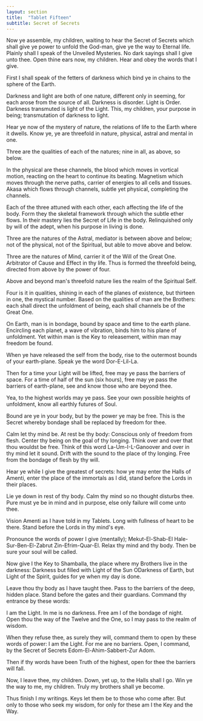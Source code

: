 ```yaml
---
layout: section
title:  "Tablet Fifteen"
subtitle: Secret of Secrets
---
```

Now ye assemble, my children,
waiting to hear the Secret of Secrets
which shall give ye power to unfold the God-man,
give ye the way to Eternal life.
Plainly shall I speak of the Unveiled Mysteries.
No dark sayings shall I give unto thee.
Open thine ears now, my children.
Hear and obey the words that I give.

First I shall speak of the fetters of darkness
which bind ye in chains to the sphere of the Earth.

Darkness and light are both of one nature,
different only in seeming,
for each arose from the source of all.
Darkness is disorder.
Light is Order.
Darkness transmuted is light of the Light.
This, my children, your purpose in being;
transmutation of darkness to light.

Hear ye now of the mystery of nature,
the relations of life to the Earth where it dwells.
Know ye, ye are threefold in nature,
physical, astral and mental in one.

Three are the qualities of each of the natures;
nine in all, as above, so below.

In the physical are these channels,
the blood which moves in vortical motion,
reacting on the heart to continue its beating.
Magnetism which moves through the nerve paths,
carrier of energies to all cells and tissues.
Akasa which flows through channels,
subtle yet physical, completing the channels.

Each of the three attuned with each other,
each affecting the life of the body.
Form they the skeletal framework through
which the subtle ether flows.
In their mastery lies the Secret of Life in the body.
Relinquished only by will of the adept,
when his purpose in living is done.

Three are the natures of the Astral,
mediator is between above and below;
not of the physical, not of the Spiritual,
but able to move above and below.

Three are the natures of Mind,
carrier it of the Will of the Great One.
Arbitrator of Cause and Effect in thy life.
Thus is formed the threefold being,
directed from above by the power of four.

Above and beyond man's threefold nature
lies the realm of the Spiritual Self.

Four is it in qualities,
shining in each of the planes of existence,
but thirteen in one,
the mystical number.
Based on the qualities of man are the Brothers:
each shall direct the unfoldment of being,
each shall channels be of the Great One.

On Earth, man is in bondage,
bound by space and time to the earth plane.
Encircling each planet, a wave of vibration,
binds him to his plane of unfoldment.
Yet within man is the Key to releasement,
within man may freedom be found.

When ye have released the self from the body,
rise to the outermost bounds of your earth-plane.
Speak ye the word Dor-E-Lil-La.

Then for a time your Light will be lifted,
free may ye pass the barriers of space.
For a time of half of the sun (six hours),
free may ye pass the barriers of earth-plane,
see and know those who are beyond thee.

Yea, to the highest worlds may ye pass.
See your own possible heights of unfoldment,
know all earthly futures of Soul.

Bound are ye in your body,
but by the power ye may be free.
This is the Secret whereby bondage
shall be replaced by freedom for thee.

Calm let thy mind be.
At rest be thy body:
Conscious only of freedom from flesh.
Center thy being on the goal of thy longing.
Think over and over that thou wouldst be free.
Think of this word La-Um-I-L-Ganoover
and over in thy mind let it sound.
Drift with the sound to the place of thy longing.
Free from the bondage of flesh by thy will.

Hear ye while I give the greatest of secrets:
how ye may enter the Halls of Amenti,
enter the place of the immortals as I did,
stand before the Lords in their places.


Lie ye down in rest of thy body.
Calm thy mind so no thought disturbs thee.
Pure must ye be in mind and in purpose,
else only failure will come unto thee.

Vision Amenti as I have told in my Tablets.
Long with fullness of heart to be there.
Stand before the Lords in thy mind's eye.

Pronounce the words of power I give (mentally);
Mekut-El-Shab-El Hale-Sur-Ben-El-Zabrut Zin-Efrim-Quar-El.
Relax thy mind and thy body.
Then be sure your soul will be called.

Now give I the Key to Shamballa,
the place where my Brothers live in the darkness:
Darkness but filled with Light of the Sun
ODarkness of Earth, but Light of the Spirit,
guides for ye when my day is done.

Leave thou thy body as I have taught thee.
Pass to the barriers of the deep, hidden place.
Stand before the gates and their guardians.
Command thy entrance by these words:

I am the Light. In me is no darkness.
Free am I of the bondage of night.
Open thou the way of the Twelve and the One,
so I may pass to the realm of wisdom.

When they refuse thee, as surely they will,
command them to open by these words of power:
I am the Light. For me are no barriers.
Open, I command, by the Secret of Secrets
Edom-El-Ahim-Sabbert-Zur Adom.

Then if thy words have been Truth of the highest,
open for thee the barriers will fall.

Now, I leave thee, my children.
Down, yet up, to the Halls shall I go.
Win ye the way to me, my children.
Truly my brothers shall ye become.

Thus finish I my writings. Keys
let them be to those who come after.
But only to those who seek my wisdom,
for only for these am I the Key and the Way.
